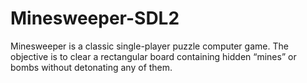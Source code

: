 # Minesweeper-SDL2
Minesweeper is a classic single-player puzzle computer game. The objective is to clear a rectangular board containing hidden “mines” or bombs without detonating any of them.
